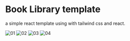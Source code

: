 # Book Library template
a simple react template using with tailwind css and react.

![01](https://github.com/ehsan1401/book-project/assets/88374481/4f45da2e-eefa-4b83-8b3f-833ea2387548)
![02](https://github.com/ehsan1401/book-project/assets/88374481/607e5d27-634d-4a30-b6e9-81daab8c1f25)
![03](https://github.com/ehsan1401/book-project/assets/88374481/c17cef20-af3c-42af-8bcb-0a6b2e4d08f8)
![04](https://github.com/ehsan1401/book-project/assets/88374481/3904b2c7-1f33-4f17-b5bf-70cd6f8b3dc4)
